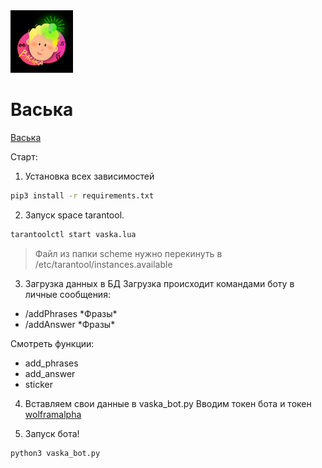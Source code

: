<img src="https://github.com/ICQ-BOTS/vaska_bot/blob/main/vaska.png" width="100" height="100">

# Васька

[Васька](https://icq.im/vaska_bot)

Старт:
1. Установка всех зависимостей 
```bash
pip3 install -r requirements.txt
```

2. Запуск space tarantool.
```bash
tarantoolctl start vaska.lua
```
> Файл из папки scheme нужно перекинуть в /etc/tarantool/instances.available


3. Загрузка данных в БД
Загрузка происходит командами боту в личные сообщения: 
* /addPhrases \*Фразы\*
* /addAnswer \*Фразы\*


Смотреть функции:
* add_phrases
* add_answer
* sticker


4. Вставляем свои данные в vaska_bot.py
Вводим токен бота и токен [wolframalpha](https://products.wolframalpha.com/api/)


5. Запуск бота!
```bash
python3 vaska_bot.py
```